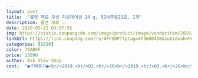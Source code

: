 ```yaml
---
layout: post 
title:  "롬앤 제로 쿠션 파운데이션 14 g, 02내추럴21호, 1개" 
description: 롬앤 제로 ..
date: 2020-05-22 03:07:55 
img: https://static.coupangcdn.com/image/product/image/vendoritem/2019/07/04/4112797048/8f93cce0-dd99-4cba-9b01-414c8ad2e9bb.jpg 
linkUrl: https://link.coupang.com/re/AFFSDP?lptag=AF3600438&subid=ahnPublicAsk&pageKey=155918305&itemId=448833578&vendorItemId=4112797048&traceid=V0-113-e66badad7305a31f 
categories: [1010] 
color: 79ABFF 
price: 15090 
author: Ask View Shop 
cont:  "●구매후기●<br/>2019.<br/>02.<br/>10<br/>2019.<br/>03.<br/>26<br/>2019.<br/>06.<br/>25<br/>2019.<br/>07.<br/>30<br/>2019.<br/>10.<br/>21<br/>2019.<br/>12.<br/>24<br/>☆☆☆ 재후기<br/>☆☆☆약 2주후 후기임.<br/><br/>☆☆☆재후기<br/>♡♡♡재후기<br/>결국 다른걸로 갈아탔숩니닼ㅋㅋㅋ<br/>결국 리필용구매함 ㅋㅋㅋㅋ 잘쓰고있음!!1<br/>괜찮아짐 프라이머 안바르고 발랐더니 확실히 빨리 무너지는듯<br/>다시구매할예정<br/>더페이스샵 잉크래스팅보다 나은듯 그건 바르면 입가에 갈라지던데<br/>두껍게 안 발리고 얇게 발리면서 뜨지도 않고 안 밀려서 여러 쿠션들 중 이게 진짜 최고에요! 확실하게는 모르겠지만<br/>레알로 사세요!! 피부표현 이쁘게 해주는거 이것밖에 없는듯<br/>롬앤이 낫네요... <br/>.<br/>브이티너무빨리무너짐 ㅠㅠ이거다쓰고<br/>무너짐은 레알로 이쁘게 무너지는 편!! 코옆볼은 약간 뜨긴하는데 쿠션한번 덧발라주면 가라앉긴하드라!!ㅎㅎ<br/>묻어남은 쪼매 묻기는 하는데 찍히는것도 너무 두꺼게 화장안하면 잘 찍히지 않아서 존좋!!<br/>붉고 여드름피부에 모공부자 수부지임.<br/><br/>수분베이스 바르고 발라도 떴음 ㅠㅠ 스킨케어 잘해도<br/>술 진땅 먹고 들어왔는데 땀 땜에 없어진 흔정 빼곤 다 괜찮았음!!☺<br/>시간 없을 때 정성스레 톡톡톡 안하고 슥슥 발라도 잘 발려요<br/>아직안써봄 케이스안에 뚜껑이 헐거워서 불안함.<br/><br/>어쩔수없는부분이라 파우더처리는 필수.<br/>.<br/> 장미향기가 바를때마다 너무 좋고ㅠㅠ<br/>이 롬앤 쿠션 퍼프가 진짜 진짜 좋아요!! 닿는 부분이 검정색이라 금방 더러워질까 걱정 안하셔도 되요.<br/> 퍼프가 파데를 안 먹고 다 피부에 쫀쫀하게 발라줘서 도자기 피부도 되고 퍼프도 안 더러워 집니다.<br/> 단점은 먼지가 잘 보여요,.<br/>.<br/> 제가 다음으로 맘에 들었던건 케이스인데 케이스 진짜 대박 존예... <br/>.<br/> 몇몇 분들은 장난감 같다라고 생각이 드실 수도 있는데 저는 진짜 케이스 너무 예뻤어요 이런 회색을 좋아해서 그런지 케이스 모든 면이 회샥이고 퍼프 손이 닿는 쪽도 회색이라 좋았습니다.<br/><br/>이 쿠션이 사람들 의견을 반영한 쿠션이라 정말 좋다고 하네요!<br/>이거 저번에도 샀는데 잃어버려서 다시 주문했어요,,<br/>이건 그런거없음!!<br/>재구매 의사 레알 100% 이거 떨어지면 다시 살고얌ㅎㅎ<br/>저는 피부에 크게 트러블 난게 없어서 커버력이 좋은진 모르겠는데 이 쿠션을 친구들한테 홍보해서 사게했거든요<br/>좀더 써보고 이후의 후기 남기겠씀!!<br/>지속력은 진이이이잉짠 오래가고(내가 파우더 처리를 해서 그런지 몰라도.<br/>.<br/>ㅎㅎ) 파우더 처리안해도 마무리감은 약간 보송??한 느낌이 없지않아 있닿ㅎ<br/>진짜 저의 인생쿠션!!! 여러 로드샵보다 이쿠션땜에 정착했음!! 지금은 너무 피부가 건조할때여서 스킨캐어 잘해주고 피부가 촉촉하면 더 애장할 템인거 같음!!<br/>진짜 조그만 결점은 웬만하면 커버가 되니 좋아요.<br/><br/>친구들이 커버력은 중상정도 된다 하네요.<br/><br/>케이스는 무광느낌나서 깔끔하긴함.<br/><br/>코 같은경우는 뜨기때문에 붓으로 바르던지 해야함 ㅠㅠ<br/>퍼프 2개를 더 주는 이벤트를 했었는데 지금은 퍼프를 안 주는 대신 가격이 조금 내려갔네요.<br/> 퍼프 더러워지면 새로 사야겠어요!<br/>포니이펙트 커버스테이쿠션으로 !!정착<br/>프라이머 꼭꼭 발라야함 그리고 티존과 코양옆은 오후가 되더니 기름 폭발 ㅎㅎ<br/>피부톤 2123호 두루두루 다씀.<br/><br/>피지관리 안했으면 안됨 ㅠㅠ 34일정도 여드름팩하고 숯팩하고 했더니<br/>향도 장미향인가 나서 좋습니다.<br/> 전에 구매 했을땐 16000원에<br/>현재 결국 더페잉크래스팅으로 넘어갔어요 .<br/>.<br/><br/>현재 브이티 시카래드니스쿠션 쓰고있는<br/>화장이 잘 무너지지도 않고 피부표현은 진짜 내가가지고 있는 피부를 최대한 좋게 보일려고 노력한 화장품인듯<br/>" 
---
```


